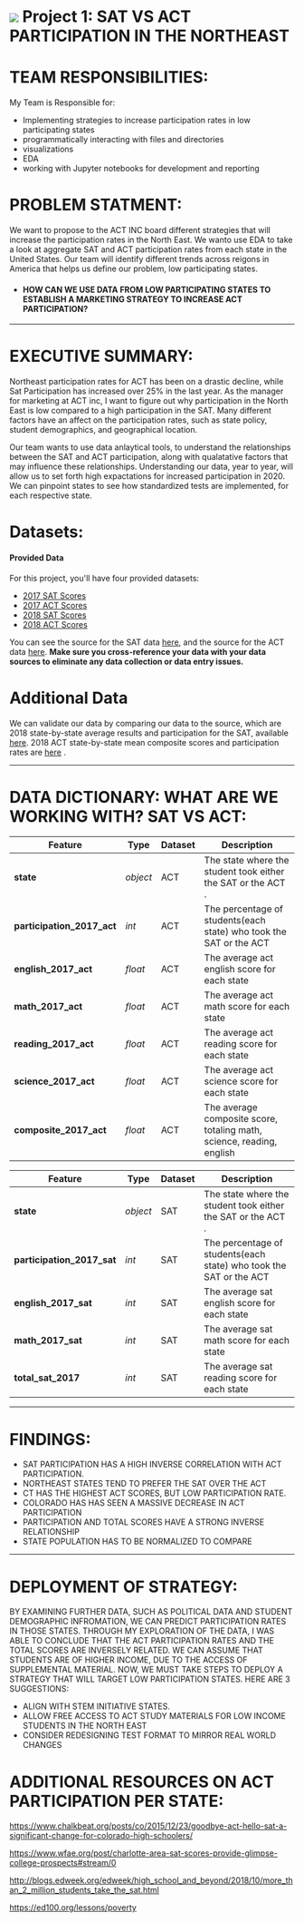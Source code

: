 # ![](https://ga-dash.s3.amazonaws.com/production/assets/logo-9f88ae6c9c3871690e33280fcf557f33.png) Project 1: SAT VS ACT PARTICIPATION IN THE NORTHEAST

# TEAM RESPONSIBILITIES:

My Team is Responsible for:
- Implementing strategies to increase participation rates in low participating states
- programmatically interacting with files and directories
- visualizations
- EDA
- working with Jupyter notebooks for development and reporting

# PROBLEM STATMENT:

We want to propose to the ACT INC board different strategies that will increase the participation rates in the North East. We wanto use EDA to take a look at aggregate SAT and ACT participation rates from each state in the United States. Our team will identify different trends across reigons in America that helps us define our problem, low participating states. 

- #### HOW CAN WE USE DATA FROM LOW PARTICIPATING STATES TO ESTABLISH A MARKETING STRATEGY TO INCREASE ACT PARTICIPATION?

---
# EXECUTIVE SUMMARY:

Northeast participation rates for ACT has been on a drastic decline, while Sat Participation has increased over 25% in the last year. As the manager for marketing at ACT inc, I want to figure out why participation in the North East is low compared to a high participation in the SAT. Many different factors have an affect on the participation rates, such as state policy, student demographics, and geographical location. 

Our team wants to use data anlaytical tools, to understand the relationships between the SAT and ACT participation, along with qualatative factors that may influence these relationships. Understanding our data, year to year, will allow us to set forth high expactations for increased participation in 2020. We can pinpoint states to see how standardized tests are implemented, for each respective state.



# Datasets:

#### Provided Data

For this project, you'll have four provided datasets:

- [2017 SAT Scores](./data/sat_2017.csv)
- [2017 ACT Scores](./data/act_2017.csv)
- [2018 SAT Scores](./data/sat_2018.csv)
- [2018 ACT Scores](./data/act_2018.csv)


You can see the source for the SAT data [here](https://blog.collegevine.com/here-are-the-average-sat-scores-by-state/), and the source for the ACT data [here](https://blog.prepscholar.com/act-scores-by-state-averages-highs-and-lows). **Make sure you cross-reference your data with your data sources to eliminate any data collection or data entry issues.**

# Additional Data


We can validate our data by comparing our data to the source, which are  2018 state-by-state average results and participation for the SAT, available [here](https://reports.collegeboard.org/sat-suite-program-results/state-results). 2018 ACT state-by-state mean composite scores and participation rates are [here](http://www.act.org/content/dam/act/unsecured/documents/cccr2018/Average-Scores-by-State.pdf) .


---

# DATA DICTIONARY: WHAT ARE WE WORKING WITH? SAT VS ACT:

|Feature|Type|Dataset|Description|
|---|---|---|---|
|**state**|*object*|ACT|The state where the student took either the SAT or the ACT .| 
|**participation_2017_act**|*int*|ACT|The percentage of students(each state) who took the SAT or the ACT|
|**english_2017_act**|*float*|ACT|The average act english score for each state|
|**math_2017_act**|*float*|ACT|The average act math score for each state|
|**reading_2017_act**|*float*|ACT|The average act reading score for each state|
|**science_2017_act**|*float*|ACT|The average act science score for each state|
|**composite_2017_act**|*float*|ACT|The average composite score, totaling math, science, reading, english|

|Feature|Type|Dataset|Description|
|---|---|---|---|
|**state**|*object*|SAT|The state where the student took either the SAT or the ACT .| 
|**participation_2017_sat**|*int*|SAT|The percentage of students(each state) who took the SAT or the ACT|
|**english_2017_sat**|*int*|SAT|The average sat english score for each state|
|**math_2017_sat**|*int*|SAT|The average sat math score for each state|
|**total_sat_2017**|*int*|SAT|The average sat reading score for each state|


---

# FINDINGS:

- SAT PARTICIPATION HAS A HIGH INVERSE CORRELATION WITH ACT PARTICIPATION. 
-  NORTHEAST STATES TEND TO PREFER THE SAT OVER THE ACT
- CT HAS THE HIGHEST ACT SCORES, BUT LOW PARTICIPATION RATE. 
- COLORADO HAS HAS SEEN A MASSIVE DECREASE IN ACT PARTICIPATION
- PARTICIPATION AND TOTAL SCORES HAVE A STRONG INVERSE RELATIONSHIP
- STATE POPULATION HAS TO BE NORMALIZED TO COMPARE


---

# DEPLOYMENT OF STRATEGY:

BY EXAMINING FURTHER DATA, SUCH AS POLITICAL DATA AND STUDENT DEMOGRAPHIC INFROMATION, WE CAN PREDICT PARTICIPATION RATES IN THOSE STATES. THROUGH MY EXPLORATION OF THE DATA, I WAS ABLE TO CONCLUDE THAT THE ACT PARTICIPATION RATES AND THE TOTAL SCORES ARE INVERSELY RELATED. WE CAN ASSUME THAT STUDENTS ARE OF HIGHER INCOME, DUE TO THE ACCESS OF SUPPLEMENTAL MATERIAL. NOW, WE MUST TAKE STEPS TO DEPLOY A STRATEGY THAT WILL TARGET LOW PARTICIPATION STATES. HERE ARE 3 SUGGESTIONS:



- ALIGN WITH STEM INITIATIVE STATES.
- ALLOW FREE ACCESS TO ACT STUDY MATERIALS FOR LOW INCOME STUDENTS IN THE NORTH EAST
- CONSIDER REDESIGNING TEST FORMAT TO MIRROR REAL WORLD CHANGES





# ADDITIONAL RESOURCES ON ACT PARTICIPATION PER STATE:

https://www.chalkbeat.org/posts/co/2015/12/23/goodbye-act-hello-sat-a-significant-change-for-colorado-high-schoolers/

https://www.wfae.org/post/charlotte-area-sat-scores-provide-glimpse-college-prospects#stream/0

http://blogs.edweek.org/edweek/high_school_and_beyond/2018/10/more_than_2_million_students_take_the_sat.html

https://ed100.org/lessons/poverty


